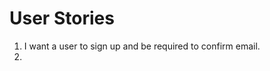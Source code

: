 # User Stories

1. I want a user to sign up and be required to confirm email.
2. 

<SCRIPT LANGUAGE="JavaScript">
function copyit(theField) {
	var selectedText = document.selection;
	if (selectedText.type == 'Text') {
		var newRange = selectedText.createRange();
		theField.focus();
		theField.value = newRange.text;
	} else {
		alert('select a text in the page and then press this button');
	}
}
</script>